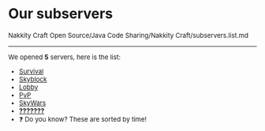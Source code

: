 # Our subservers
<font size=2>Nakkity Craft Open Source/Java Code Sharing/Nakkity Craft/subservers.list.md</size>
***
We opened **5** servers, here is the list:
- [Survival](https://github.com/Choneas/Nakkity-Craft-Open-Source/Java%20Code%20Sharing/Nakkity%20Craft/Servers/survival.server.md)
- [Skyblock](https://github.com/Choneas/Nakkity-Craft-Open-Source/Java%20Code%20Sharing/Nakkity%20Craft/Servers/aoneblockskyblock.server.md)
- [Lobby](https://github.com/Choneas/Nakkity-Craft-Open-Source/Java%20Code%20Sharing/Nakkity%20Craft/Servers/lobby.server.md)
- [PvP](https://github.com/Choneas/Nakkity-Craft-Open-Source/Java%20Code%20Sharing/Nakkity%20Craft/Servers/pvp.server.md)
- [SkyWars](https://github.com/Choneas/Nakkity-Craft-Open-Source/Java%20Code%20Sharing/Nakkity%20Craft/Servers/skywars.server.md)
- [**???????**](https://github.com/Choneas/Nakkity-Craft-Open-Source/Java%20Code%20Sharing/Nakkity%20Craft/Servers/bedwars.server.md)
- ❓ Do you know? These are sorted by time!
